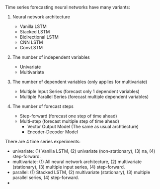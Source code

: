 Time series forecasting neural networks have many variants:
1. Neural network architecture
    - Vanilla LSTM
    - Stacked LSTM
    - Bidirectional LSTM
    - CNN LSTM
    - ConvLSTM

2. The number of independent variables
    - Univariate
    - Multivariate

3. The number of dependent variables (only applies for multivariate)
    - Multiple Input Series (forecast only 1 dependent variables)
    - Multiple Parallel Series (forecast multiple dependent variables)

4. The number of forecast steps
    - Step-forward (forecast one step of time ahead)
    - Multi-step (forecast multiple step of time ahead)
        - Vector Output Model (The same as usual archtiecture)
        - Encoder-Decoder Model


There are 4 time series experiments:
- univariate: (1) Vanilla LSTM, (2) univariate (non-stationary), (3) na, (4) step-forward.
- multivariate: (1) All neural network architecture, (2) multivariate (stationary), (3) multiple input series, (4) step-forward.
- parallel: (1) Stacked LSTM, (2) multivariate (stationary), (3) multiple parallel series, (4) step-forward.
- 
